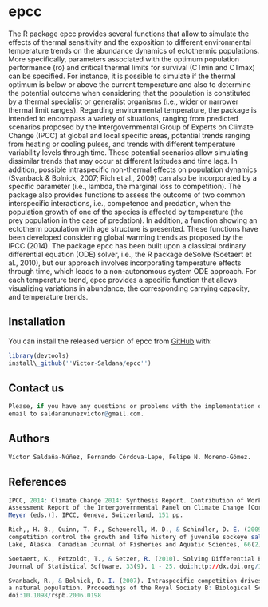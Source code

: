 
# epcc

<!-- badges: start -->
<!-- badges: end -->

The R package epcc provides several functions that allow to simulate the effects of thermal sensitivity and the exposition to different environmental temperature trends on the abundance dynamics of ectothermic populations. More specifically, parameters associated with the optimum population performance (ro) and critical thermal limits for survival (CTmin and CTmax) can be specified. For instance, it is possible to simulate if the thermal optimum is below or above the current temperature and also to determine the potential outcome when considering that the population is constituted by a thermal specialist or generalist organisms (i.e., wider or narrower thermal limit ranges). Regarding environmental temperature, the package is intended to encompass a variety of situations, ranging from predicted scenarios proposed by the Intergovernmental Group of Experts on Climate Change (IPCC) at global and local specific areas, potential trends ranging from heating or cooling pulses, and trends with different temperature variability levels through time. These potential scenarios allow simulating dissimilar trends that may occur at different latitudes and time lags. In addition, possible intraspecific non-thermal effects on population dynamics (Svanback & Bolnick, 2007; Rich et al., 2009) can also be incorporated by a specific parameter (i.e., lambda, the marginal loss to competition).
The package also provides functions to assess the outcome of two common interspecific interactions, i.e., competence and predation, when the population growth of one of the species is affected by temperature (the prey population in the case of predation).  In addition, a function showing an ectotherm population with age structure is presented. These functions have been developed considering global warming trends as proposed by the IPCC (2014).
The package epcc has been built upon a classical ordinary differential equation (ODE) solver, i.e., the  R package deSolve (Soetaert et al., 2010), but our approach involves incorporating temperature effects through time, which leads to a non-autonomous system ODE approach.
For each temperature trend, epcc provides a specific function that allows visualizing variations in abundance, the corresponding carrying capacity, and temperature trends.

## Installation

You can install the released version of epcc from [GitHub](https://github.com/Victor-Saldana/epcc) with:

``` r
library(devtools)
install\_github(''Victor-Saldana/epcc'')
```

## Contact us 
``` r
Please, if you have any questions or problems with the implementation of the package,  send an 
email to saldananunezvictor@gmail.com.
```

## Authors
``` r
Víctor Saldaña-Núñez, Fernando Córdova-Lepe, Felipe N. Moreno-Gómez.
```

## References
``` r
IPCC, 2014: Climate Change 2014: Synthesis Report. Contribution of Working Groups I, II and III to the Fifth 
Assessment Report of the Intergovernmental Panel on Climate Change [Core Writing Team, R.K. Pachauri and L.A. 
Meyer (eds.)]. IPCC, Geneva, Switzerland, 151 pp.
```
``` r
Rich,, H. B., Quinn, T. P., Scheuerell, M. D., & Schindler, D. E. (2009). Climate and intraspecific 
competition control the growth and life history of juvenile sockeye salmon (Oncorhynchus nerka) in Iliamna 
Lake, Alaska. Canadian Journal of Fisheries and Aquatic Sciences, 66(2), 238-246.doi:10.1139/f08-210
```
``` r
Soetaert, K., Petzoldt, T., & Setzer, R. (2010). Solving Differential Equations in R: Package deSolve. 
Journal of Statistical Software, 33(9), 1 - 25. doi:http://dx.doi.org/10.18637/jss.v033.i09
```

``` r
Svanback, R., & Bolnick, D. I. (2007). Intraspecific competition drives increased resource use diversity within 
a natural population. Proceedings of the Royal Society B: Biological Sciences, 274(1611), 839-844. 
doi:10.1098/rspb.2006.0198 
```
